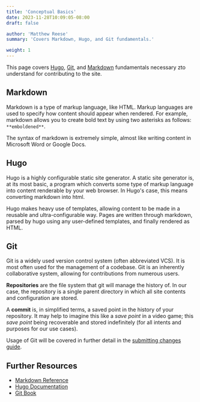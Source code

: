 ```yaml
---
title: 'Conceptual Basics'
date: 2023-11-28T10:09:05-08:00
draft: false

author: 'Matthew Reese'
summary: 'Covers Markdown, Hugo, and Git fundamentals.'

weight: 1
---
```


This page covers [Hugo](#hugo), [Git](#git), and [Markdown](#markdown) fundamentals necessary zto understand for contributing to the site.

## Markdown

Markdown is a type of markup language, like HTML. Markup languages are used to specify how content should appear when rendered. For example, markdown allows you to create bold text by using two asterisks as follows: `**emboldened**`.

The syntax of markdown is extremely simple, almost like writing content in Microsoft Word or Google Docs.

## Hugo

Hugo is a highly configurable static site generator. A static site generator is, at its most basic, a program which converts some type of markup language into content renderable by your web browser. In Hugo's case, this means converting markdown into html.

Hugo makes heavy use of templates, allowing content to be made in a reusable and ultra-configurable way. Pages are written through markdown, parsed by hugo using any user-defined templates, and finally rendered as HTML.

## Git

Git is a widely used version control system \(often abbreviated VCS\). It is most often used for the management of a codebase. Git is an inherently collaborative system, allowing for contributions from numerous users.

**Repositories** are the file system that git will manage the history of. In our case, the repository is a single parent directory in which all site contents and configuration are stored.

A **commit** is, in simplified terms, a saved point in the history of your repository. It may help to imagine this like a *save point* in a video game; this *save point* being recoverable and stored indefinitely (for all intents and purposes for our use cases).

Usage of Git will be covered in further detail in the [submitting changes guide](./submitting-changes).

## Further Resources

- [Markdown Reference](/reference/markdown)
- [Hugo Documentation](https://gohugo.io/documentation/)
- [Git Book](https://git-scm.com/book/en/v2)